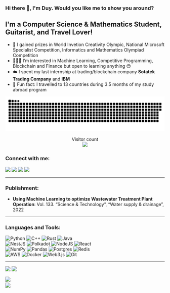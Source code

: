 ### Hi there 👋, I'm Duy. Would you like me to show you around?

## I'm a Computer Science & Mathematics Student, Guitarist, and Travel Lover!

- 🥇 I gained prizes in World Invetion Creativity Olympic, National Microsoft Specialist Competition, Informatics and Mathematics Olympiad Competition
- 🧑🏻‍💻 I’m interested in Machine Learning, Competitive Programming, Blockchain and Finance but open to learning anything 😊
- ☁️ I spent my last internship at trading/blockchain company **Sotatek Trading Company** and **IBM**
- 🚀 Fun fact: I travelled to 13 countries during 3.5 months of my study abroad program

<a href=#><img src="contributions.svg"></a>

<p align="center"> 
  Visitor count<br>
  <img src="https://profile-counter.glitch.me/DuyNguyenPhuong/count.svg" />
</p>


### Connect with me:

<a href="https://www.linkedin.com/in/duyngp/" style="text-decoration: none;">
<img src="https://img.shields.io/badge/LinkedIn-0077B5?style=for-the-badge&logo=linkedin&logoColor=white" />
</a>
<a href="https://www.facebook.com/duyngxphuong/" style="text-decoration: none;">
<img src="https://img.shields.io/badge/Facebook-1877F2?style=for-the-badge&logo=facebook&logoColor=white" />
</a>
<a href="mailto:duynguyen.uv23@gmail.com" style="text-decoration: none;">
<img src="https://img.shields.io/badge/email-%23EA4335?&style=for-the-badge&logo=gmail&logoColor=white"/>
</a>
</a>
<a href="https://www.tiktok.com/@duynguyenphg/" style="text-decoration: none;">
<img src="https://img.shields.io/badge/TikTok-%23000000.svg?style=for-the-badge&logo=TikTok&logoColor=white"/>
</a>
<br>

---

### Publishment:

- **Using Machine Learning to optimize Wastewater Treatment Plant Operation**: Vol. 133. “Science & Technology”, “Water supply & drainage”, 2022

---

### Languages and Tools:

![Python](https://img.shields.io/badge/python-%2314354C.svg?style=for-the-badge&logo=python&logoColor=white)
![C++](https://img.shields.io/badge/c++-%2300599C.svg?style=for-the-badge&logo=c%2B%2B&logoColor=white)
![Rust](https://img.shields.io/badge/rust-%23000000.svg?style=for-the-badge&logo=rust&logoColor=white)
![Java](https://img.shields.io/badge/java-%23ED8B00.svg?style=for-the-badge&logo=java&logoColor=white)
<br>
![NestJS](https://img.shields.io/badge/nestjs-%23E0234E.svg?style=for-the-badge&logo=nestjs&logoColor=white)
![Polkadot](https://img.shields.io/badge/polkadot-E6007A?style=for-the-badge&logo=polkadot&logoColor=white)
![NodeJS](https://img.shields.io/badge/node.js-6DA55F?style=for-the-badge&logo=node.js&logoColor=white)
![React](https://img.shields.io/badge/react-%2320232a.svg?style=for-the-badge&logo=react&logoColor=%2361DAFB)
<br>
![NumPy](https://img.shields.io/badge/numpy-%23013243.svg?style=for-the-badge&logo=numpy&logoColor=white)
![Pandas](https://img.shields.io/badge/pandas-%23150458.svg?style=for-the-badge&logo=pandas&logoColor=white)
![Postgres](https://img.shields.io/badge/postgres-%23316192.svg?style=for-the-badge&logo=postgresql&logoColor=white)
![Redis](https://img.shields.io/badge/redis-%23DD0031.svg?style=for-the-badge&logo=redis&logoColor=white)
<br>
![AWS](https://img.shields.io/badge/AWS-%23FF9900.svg?style=for-the-badge&logo=amazon-aws&logoColor=white)
![Docker](https://img.shields.io/badge/docker-%230db7ed.svg?style=for-the-badge&logo=docker&logoColor=white)
![Web3.js](https://img.shields.io/badge/web3.js-F16822?style=for-the-badge&logo=web3.js&logoColor=white)
![Git](https://img.shields.io/badge/git-%23F05033.svg?style=for-the-badge&logo=git&logoColor=white)
<br>

---

<!-- ![Duy's GitHub stats](https://github-readme-stats.vercel.app/api?username=DuyNguyenPhuong&show_icons=true&theme=tokyonight)
![Streak](https://streak-stats.demolab.com/?user=DuyNguyenPhuong&theme=tokyonight&disable_animations=false) -->


<p float="left" style="width:100; height:100">
 <img class="img" src="https://github-readme-stats.vercel.app/api?username=DuyNguyenPhuong&show_icons=true&theme=synthwave" />
 <img class="img" src="https://streak-stats.demolab.com/?user=DuyNguyenPhuong&theme=synthwave" />
</p>


<div class="row">
  <div class="column">
    <img class="img" src="https://github-readme-stats.vercel.app/api?username=DuyNguyenPhuong&show_icons=true&theme=synthwave" />
  </div>
  <div class="column">
    <img class="img" src="https://streak-stats.demolab.com/?user=DuyNguyenPhuong&theme=synthwave" />
  </div>
</div>

<!-- ![Top Langs](https://github-readme-stats.vercel.app/api/top-langs/?username=DuyNguyenPhuong)-->

<!-- [![Readme Card](https://github-readme-stats.vercel.app/api/pin/?username=DuyNguyenPhuong&repo=Deep-Learning-Neural-Networks)](https://github.com/DuyNguyenPhuong/Deep-Learning-Neural-Networks) -->
